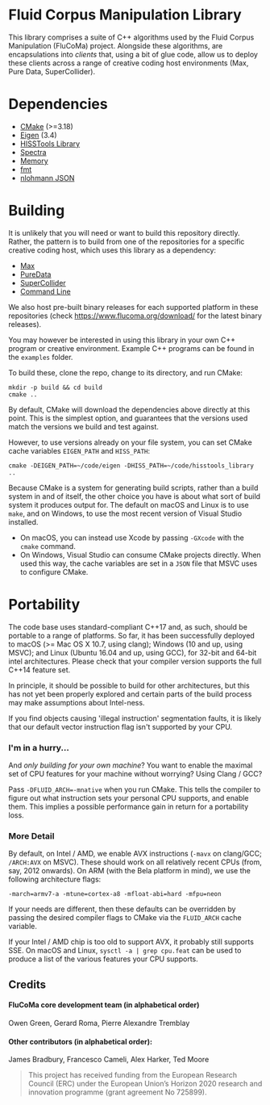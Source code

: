 # Fluid Corpus Manipulation Library

This library comprises a suite of C++ algorithms used by the Fluid Corpus Manipulation (FluCoMa) project. Alongside these algorithms, are encapsulations into *clients* that, using a bit of glue code, allow us to deploy these clients across a range of creative coding host environments (Max, Pure Data, SuperCollider).

# Dependencies


* [CMake](http://cmake.org) (>=3.18)
* [Eigen](https://gitlab.com/libeigen/eigen) (3.4)
* [HISSTools Library](https://github.com/AlexHarker/HISSTools_Library)
* [Spectra](https://github.com/yixuan/spectra)
* [Memory](https://github.com/foonathan/memory.git)
* [fmt](https://github.com/fmtlib/fmt)
* [nlohmann JSON](https://github.com/nlohmann/json)



# Building
It is unlikely that you will need or want to build this repository directly. Rather, the pattern is to build from one of the repositories for a specific creative coding host, which uses this library as a dependency:

* [Max](https://github.com/flucoma/flucoma-max)
* [PureData](https://github.com/flucoma/flucoma-pd)
* [SuperCollider](https://github.com/flucoma/flucoma-sc)
* [Command Line](https://github.com/flucoma/flucoma-cli)

We also host pre-built binary releases for each supported platform in these repositories (check https://www.flucoma.org/download/ for the latest binary releases).

You may however be interested in using this library in your own C++ program or creative environment. Example C++ programs can be found in the `examples` folder.

To build these, clone the repo, change to its directory, and run CMake:
```
mkdir -p build && cd build
cmake ..
```
By default, CMake will download the dependencies above directly at this point. This is the simplest option, and guarantees that the versions used match the versions we build and test against.

However, to use versions already on your file system, you can set CMake cache variables `EIGEN_PATH` and `HISS_PATH`:

```
cmake -DEIGEN_PATH=~/code/eigen -DHISS_PATH=~/code/hisstools_library ..
```
Because CMake is a system for generating build scripts, rather than a build system in and of itself, the other choice you have is about what sort of build system it produces output for. The default on macOS and Linux is to use `make`, and on Windows, to use the most recent version of Visual Studio installed.

* On macOS, you can instead use Xcode by passing `-GXcode` with the `cmake` command.
* On Windows, Visual Studio can consume CMake projects directly. When used this way, the cache variables are set in a `JSON` file that MSVC uses to configure CMake.

# Portability
The code base uses standard-compliant C++17 and, as such, should be portable to a range of platforms. So far, it has been successfully deployed to macOS (>= Mac OS X 10.7, using clang); Windows (10 and up, using MSVC); and Linux (Ubuntu 16.04 and up, using GCC), for 32-bit and 64-bit intel architectures. Please check that your compiler version supports the full C++14 feature set.

In principle, it should be possible to build for other architectures, but this has not yet been properly explored and certain parts of the build process may make assumptions about Intel-ness.

If you find objects causing 'illegal instruction' segmentation faults, it is likely that our default vector instruction flag isn't supported by your CPU.

### I'm in a hurry...

And *only building for your own machine*? You want to enable the maximal set of CPU features for your machine without worrying? Using Clang / GCC?

Pass `-DFLUID_ARCH=-mnative` when you run CMake. This tells the compiler to figure out what instruction sets your personal CPU supports, and enable them. This implies a possible performance gain in return for a portability loss.

### More Detail
By default, on Intel / AMD, we enable AVX instructions (`-mavx` on clang/GCC; `/ARCH:AVX` on MSVC). These should work on all relatively recent CPUs (from, say, 2012 onwards). On ARM (with the Bela platform in mind), we use the following architecture flags:

```
-march=armv7-a -mtune=cortex-a8 -mfloat-abi=hard -mfpu=neon
```

If your needs are different, then these defaults can be overridden by passing the desired compiler flags to CMake via the `FLUID_ARCH` cache variable.

If your Intel / AMD chip is too old to support AVX, it probably still supports SSE. On macOS and Linux, `sysctl -a | grep cpu.feat` can be used to produce a list of the various features your CPU supports.

## Credits 
#### FluCoMa core development team (in alphabetical order)
Owen Green, Gerard Roma, Pierre Alexandre Tremblay

#### Other contributors (in alphabetical order):
James Bradbury, Francesco Cameli, Alex Harker, Ted Moore

> This project has received funding from the European Research Council (ERC) under the European Union’s Horizon 2020 research and innovation programme (grant agreement No 725899).
